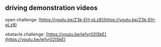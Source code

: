 ## driving demonstration videos

open challenge: [https://youtu.be/Z3k-EH-pLz8](https://youtu.be/Z3k-EH-pLz8)

obstacle challenge: [https://youtu.be/ie1yr02ISkE](https://youtu.be/ie1yr02ISkE)